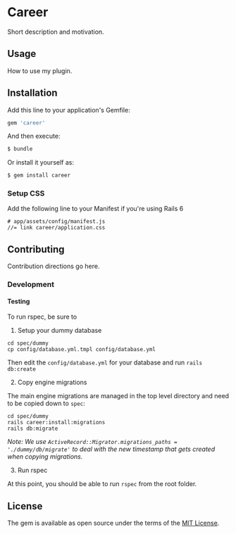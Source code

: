 # Career
Short description and motivation.

## Usage
How to use my plugin.

## Installation
Add this line to your application's Gemfile:

```ruby
gem 'career'
```

And then execute:
```bash
$ bundle
```

Or install it yourself as:
```bash
$ gem install career
```

### Setup CSS

Add the following line to your Manifest if you're using Rails 6

```
# app/assets/config/manifest.js
//= link career/application.css
```

## Contributing
Contribution directions go here.

### Development

#### Testing

To run rspec, be sure to

1. Setup your dummy database

```
cd spec/dummy
cp config/database.yml.tmpl config/database.yml
```

Then edit the `config/database.yml` for your database and run `rails db:create`

2. Copy engine migrations

The main engine migrations are managed in the top level directory and need to be copied down to `spec`:

```
cd spec/dummy
rails career:install:migrations
rails db:migrate
```

*Note: We use `ActiveRecord::Migrator.migrations_paths = './dummy/db/migrate'` to deal with the new timestamp that gets created when copying migrations.*

3. Run rspec

At this point, you should be able to run `rspec` from the root folder.

## License
The gem is available as open source under the terms of the [MIT License](https://opensource.org/licenses/MIT).
